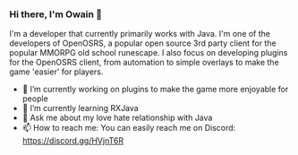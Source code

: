 ### Hi there, I'm Owain 👋

I'm a developer that currently primarily works with Java. I'm one of the developers of OpenOSRS, a popular open source 3rd party client for the popular MMORPG old school runescape.
I also focus on developing plugins for the OpenOSRS client, from automation to simple overlays to make the game 'easier' for players.

- 🔭 I’m currently working on plugins to make the game more enjoyable for people
- 🌱 I’m currently learning RXJava
- 💬 Ask me about my love hate relationship with Java
- 📫 How to reach me: You can easily reach me on Discord: https://discord.gg/HVjnT6R
